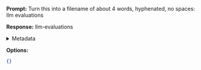 **Prompt:**
Turn this into a filename of about 4 words, hyphenated, no spaces: llm evaluations

**Response:**
llm-evaluations

<details><summary>Metadata</summary>

- Duration: 1459 ms
- Datetime: 2023-11-06T12:16:37.893163
- Model: gpt-3.5-turbo-0613

</details>

**Options:**
```json
{}
```

